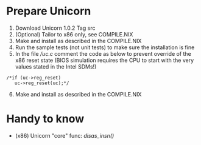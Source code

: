 # Prepare Unicorn
1. Download Unicorn 1.0.2 Tag src
2. (Optional) Tailor to x86 only, see COMPILE.NIX
3. Make and install as described in the COMPILE.NIX
4. Run the sample tests (not unit tests) to make sure the installation is fine
5. In the file *<unicorn>/uc.c* comment the code as below to prevent override of the x86 reset state (BIOS simulation requires the CPU to start with the very values stated in the Intel SDMs!)
  ```
  /*if (uc->reg_reset)
     uc->reg_reset(uc);*/
  ```
6. Make and install as described in the COMPILE.NIX

# Handy to know
* (x86) Unicorn "core" func: *disas_insn()*
